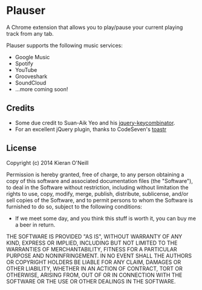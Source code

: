 Plauser
=======

A Chrome extension that allows you to play/pause your current playing track from any tab.

Plauser supports the following music services:
- Google Music
- Spotify
- YouTube
- Grooveshark
- SoundCloud
- ...more coming soon!

Credits
-------
- Some due credit to Suan-Aik Yeo and his [jquery-keycombinator][keycombinator].
- For an excellent jQuery plugin, thanks to CodeSeven's [toastr][toastr]

License
-------
Copyright (c) 2014 Kieran O'Neill

Permission is hereby granted, free of charge, to any person obtaining a copy
of this software and associated documentation files (the "Software"), to deal
in the Software without restriction, including without limitation the rights
to use, copy, modify, merge, publish, distribute, sublicense, and/or sell
copies of the Software, and to permit persons to whom the Software is
furnished to do so, subject to the following conditions:

- If we meet some day, and you think this stuff is worth it, you can buy me a beer in return.

THE SOFTWARE IS PROVIDED "AS IS", WITHOUT WARRANTY OF ANY KIND, EXPRESS OR
IMPLIED, INCLUDING BUT NOT LIMITED TO THE WARRANTIES OF MERCHANTABILITY,
FITNESS FOR A PARTICULAR PURPOSE AND NONINFRINGEMENT. IN NO EVENT SHALL THE
AUTHORS OR COPYRIGHT HOLDERS BE LIABLE FOR ANY CLAIM, DAMAGES OR OTHER
LIABILITY, WHETHER IN AN ACTION OF CONTRACT, TORT OR OTHERWISE, ARISING FROM,
OUT OF OR IN CONNECTION WITH THE SOFTWARE OR THE USE OR OTHER DEALINGS IN THE
SOFTWARE.

[keycombinator]: https://github.com/suan/jquery-keycombinator
[toastr]: https://github.com/CodeSeven/toastr
